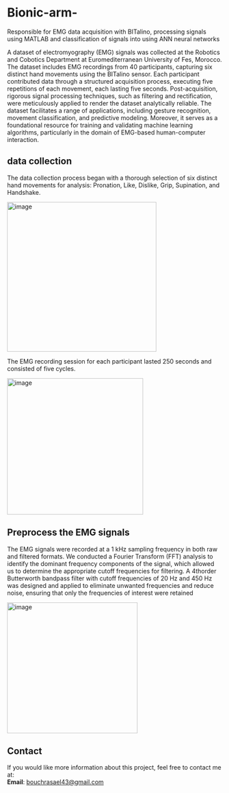 # Bionic-arm-
Responsible for EMG data acquisition with BITalino, processing signals using MATLAB and classification of signals into using ANN neural networks


A dataset of electromyography (EMG) signals was collected at the Robotics and Cobotics Department at Euromediterranean University of Fes, Morocco. The dataset includes EMG recordings from 40 participants, capturing six distinct hand movements using the BITalino sensor. Each participant contributed data through a structured acquisition process, executing five repetitions of each movement, each lasting five seconds. Post-acquisition, rigorous signal processing techniques, such as filtering and rectification, were meticulously applied to render the dataset analytically reliable. The dataset facilitates a range of applications, including gesture recognition, movement classification, and predictive modeling. Moreover, it serves as a foundational resource for training and validating machine learning algorithms, particularly in the domain of EMG-based human-computer interaction.

## data collection

The data collection process began with a thorough selection of six distinct hand movements for analysis: Pronation, Like, Dislike, Grip, Supination, and Handshake.


<img width="349" alt="image" src="https://github.com/user-attachments/assets/10c432c5-9bcc-453f-ab5b-05e8975015b6">


The EMG recording session for each participant lasted 250 seconds and consisted of five cycles. 


<img width="318" alt="image" src="https://github.com/user-attachments/assets/aed95cd3-a928-4dc8-b2a5-4069f62d984a">

## Preprocess the EMG signals

The EMG signals were recorded at a 1 kHz sampling frequency in both raw and filtered formats. We conducted a Fourier Transform (FFT) analysis to identify the dominant frequency components of the signal, which allowed us to determine the appropriate cutoff frequencies for filtering. A 4thorder Butterworth bandpass filter with cutoff frequencies of 20 Hz and 450 Hz was designed and applied to eliminate unwanted frequencies and reduce noise, ensuring that only the frequencies of interest were retained

<img width="305" alt="image" src="https://github.com/user-attachments/assets/1df18d11-fcbe-4a79-893f-0de051efd598">



## Contact

If you would like more information about this project, feel free to contact me at:  
**Email**: [bouchrasael43@gmail.com](mailto:bouchrasael43@gmail.com)


